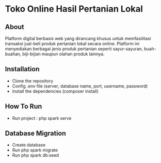 # Toko Online Hasil Pertanian Lokal
## About
Platform digital berbasis web yang dirancang khusus untuk memfasilitasi transaksi jual-beli produk pertanian lokal secara online. Platform ini  menyediakan berbagai jenis produk pertanian seperti sayur-sayuran, buah-buahan, biji-bijian maupun olahan produk lainnya.

## Installation
- Clone the repository
- Config .env file (server, database name, port, username, password)
- Install the dependencies (composer install)

## How To Run
- Run project : php spark serve

## Database Migration 
- Create database
- Run php spark migrate
- Run php spark db:seed
